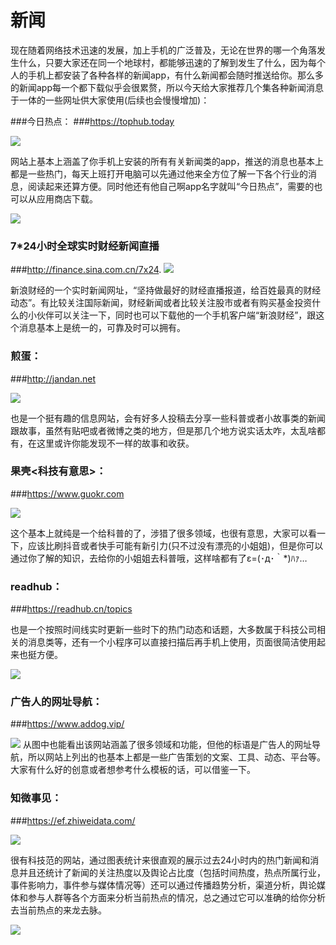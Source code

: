 # 新闻

现在随着网络技术迅速的发展，加上手机的广泛普及，无论在世界的哪一个角落发生什么，只要大家还在同一个地球村，都能够迅速的了解到发生了什么，因为每个人的手机上都安装了各种各样的新闻app，有什么新闻都会随时推送给你。那么多的新闻app每一个都下载似乎会很累赘，所以今天给大家推荐几个集各种新闻消息于一体的一些网址供大家使用(后续也会慢慢增加)：

###今日热点：
###<https://tophub.today>

![](../../img/news/1.jpg)

网站上基本上涵盖了你手机上安装的所有有关新闻类的app，推送的消息也基本上都是一些热门，每天上班打开电脑可以先通过他来全方位了解一下各个行业的消息，阅读起来还算方便​。同时他还有他自己啊app名字就叫“今日热点”，需要的也可以从应用商店下载。​

![](../../img/news/2.gif)

### 7*24小时全球实时财经新闻直播
###<http://finance.sina.com.cn/7x24>.
![](../../img/news/5.jpg)

新浪财经的一个实时新闻网址，“坚持做最好的财经直播报道，给百姓最真的财经动态”。有比较关注国际新闻，财经新闻或者比较关注股市或者有购买基金投资什么的小伙伴可以关注一下，同时也可以下载他的一个手机客户端“新浪财经”，跟这个消息基本上是统一的，可靠及时可以拥有。

### 煎蛋：
###<http://jandan.net>

![](../../img/news/3.jpg)

也是一个挺有趣的信息网站，会有好多人投稿去分享一些科普或者小故事类的新闻跟故事，虽然有贴吧或者微博之类的地方，但是那几个地方说实话太咋，太乱啥都有，在这里或许你能发现不一样的故事和收获。



### 果壳<科技有意思>：
###<https://www.guokr.com>

![](../../img/news/4.jpg)

这个基本上就纯是一个给科普的了，涉猎了很多领域，也很有意思，大家可以看一下，应该比刷抖音或者快手可能有新引力(只不过没有漂亮的小姐姐)，但是你可以通过你了解的知识，去给你的小姐姐去科普哦，这样啥都有了ε=(･д･｀*)ﾊｧ…

### readhub：
###<https://readhub.cn/topics>

也是一个按照时间线实时更新一些时下的热门动态和话题，大多数属于科技公司相关的消息类等，还有一个小程序可以直接扫描后再手机上使用，页面很简洁使用起来也挺方便。

![](../../img/news/8.png)

 
### 广告人的网址导航：
###<https://www.addog.vip/>

![](../../img/news/6.png)
从图中也能看出该网站涵盖了很多领域和功能，但他的标语是广告人的网址导航，所以网站上列出的也基本上都是一些广告策划的文案、工具、动态、平台等。大家有什么好的创意或者想参考什么模板的话，可以借鉴一下。
 
### 知微事见：
###<https://ef.zhiweidata.com/>

![](../../img/news/7.png)

 很有科技范的网站，通过图表统计来很直观的展示过去24小时内的热门新闻和消息并且还统计了新闻的关注热度以及舆论占比度（包括时间热度，热点所属行业，事件影响力，事件参与媒体情况等）还可以通过传播趋势分析，渠道分析，舆论媒体和参与人群等各个方面来分析当前热点的情况，总之通过它可以准确的给你分析去当前热点的来龙去脉。
 
![](../../img/news/9.png)
